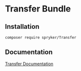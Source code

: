 # Transfer Bundle

## Installation

```
composer require spryker/Transfer
```

## Documentation

[Transfer Documentation](https://spryker.github.io/transfer/index.html)





